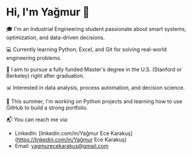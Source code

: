 # Hi, I'm Yağmur 👋

🎓 I'm an Industrial Engineering student passionate about smart systems, optimization, and data-driven decisions.

💻 Currently learning Python, Excel, and Git for solving real-world engineering problems.

🚀 I aim to pursue a fully funded Master's degree in the U.S. (Stanford or Berkeley) right after graduation.

📊 Interested in data analysis, process automation, and decision science.

🌱 This summer, I'm working on Python projects and learning how to use GitHub to build a strong portfolio.

📬 You can reach me via:
- LinkedIn: [linkedin.com/in/Yağmur Ece Karakuş](https://linkedin.com/in/Yağmur Ece Karakuş)
- Email: yagmurecekarakus@gmail.com

  
